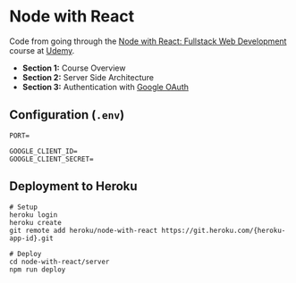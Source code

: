 # Node with React

Code from going through the [Node with React: Fullstack Web Development](https://www.udemy.com/node-with-react-fullstack-web-development/) course at [Udemy](https://www.udemy.com).

- **Section 1:** Course Overview
- **Section 2:** Server Side Architecture
- **Section 3:** Authentication with [Google OAuth](https://console.developers.google.com/apis/credentials)

## Configuration (`.env`)

```
PORT=

GOOGLE_CLIENT_ID=
GOOGLE_CLIENT_SECRET=
```

## Deployment to Heroku

```console
# Setup
heroku login
heroku create
git remote add heroku/node-with-react https://git.heroku.com/{heroku-app-id}.git

# Deploy
cd node-with-react/server
npm run deploy
```
